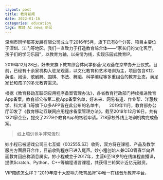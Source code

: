 ```yaml
---
layout: post
title: 教育新闻
date: 2022-01-16
categories: education
tags: 教育 AI news 新闻
---
```

深圳市同学都荟发展有限公司成立于2016年5月，旗下已有8个分荟，项目主要位于深圳、江门等地区。我们一直致力于打造教育综合体——“家长们的文化客厅，孩子们的学习乐园”，以教育为轴，以亲情为线，实现乐园式教育IP。

2019年12月28日，好未来旗下教育综合体同学都荟·龙观荟在京举办开业仪式。目前，已经有十余家机构入驻龙观荟，以文化教育和艺术培训为主，项目包含K12、英语、阅读、歌剧舞、围棋、书法、舞蹈、科学编程等多重组合的教育业态，满足家长和孩子的多元教育需求。

根据《教育移动互联网应用程序备案管理办法》，各省教育行政部门持续推进教育App备案。教育部公布第二批App备案名单，好未来、网易有道、作业帮、洋葱数学、科大讯飞等旗下众多APP皆在此公布的名单中。　　2019年11月，教育部办公厅印发了《教育移动互联网应用程序备案管理办法》。截至2019年12月16日，共有1321家企业，提交了2279个教育App的核验申请。718家校外线上培训机构完成备案。
> 线上培训竞争非常激烈


妙小程已被游戏公司三七互娱（002555.SZ）收购，双方将在课程、产品及教学服务方面展开合作，目前收购程序已进入尾声。妙小程创始人兼CEO管春华向界面教育回应称消息属实。妙小程成立于2017年，主营6至18岁的在线编程直播课，提供Scratch、Python、C++等编程语言课程，共获得三轮累计近亿元融资。

VIP陪练怎么样？“2019年度十大影响力教育品牌”中唯一在线音乐教育平台。


